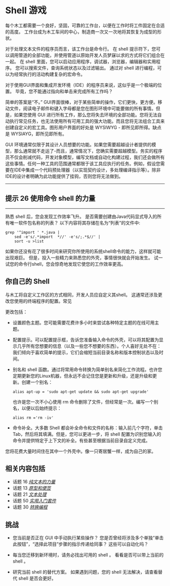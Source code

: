 # Shell 游戏
<!-- 2020.03.22 -->

每个木工都需要一个良好，坚固，可靠的工作台，以便在工作时将工件固定在合适的高度。 工作台成为木工车间的中心，制造商一次又一次地将其恢复为成型的形状。

对于处理文本文件的程序员而言，该工作台是命令行。 在 shell 提示符下，您可以调用管道的全部功能，并使用管道以原始开发人员梦寐以求的方式将它们组合在一起。 在 shell 里面，您可以启动应用程序，调试器，浏览器，编辑器和实用程序。 您可以搜索文件，查询系统状态以及过滤输出。 通过对 shell 进行编程，可以为经常执行的活动构建复杂的宏命令。

对于使用GUI界面和集成开发环境（IDE）的程序员来说，这似乎是一个极端的位置。 毕竟，您不能通过指向和单击来完成所有工作吗？

简单的答案是“不。” GUI界面很棒，对于某些简单的操作，它们更快，更方便。移动文件，阅读电子邮件和键入字母都是您在图形环境中可能要做的所有事情。但是，如果您使用 GUI 进行所有工作，那么您将失去环境的全部功能。您将无法自动执行常见任务，也无法使用所有可用工具的强大功能。而且您将无法组合工具来创建自定义的宏工具。图形用户界面的好处是 WYSIWYG - 即所见即所得。缺点是 WYSIAYG，即所见即所有。

GUI 环境通常仅限于其设计人员想要的功能。如果您需要超越设计者提供的模型，那么通常就不走运了-而且，通常情况下，您确实需要超越模型。务实的程序员不仅会削减代码，开发对象模型，编写文档或自动化构建过程，我们还会做所有这些事情。任何一种工具的范围通常都限于该工具应执行的任务。例如，假设您需要在IDE中集成一个代码预处理器（以实现契约设计，多处理编译指示等）。除非IDE的设计者明确为此功能提供了挂钩，否则您将无法做到。

---
## 提示 26 使用命令 shell 的力量
---

熟悉 shell 后，您会发现工作效率飞升。 是否需要创建由Java代码显式导入的所有唯一软件包名称的列表？ 以下内容将其存储在名为“列表”的文件中:

```shell
grep '^import ' *.java |
    sed -e's/.*import  *//' -e's/;.*$//' |
    sort -u >list
```

如果你还没有花了很多时间来研究你所使用的系统shell命令的能力，这样就可能出现艰巨。 但是，投入一些精力来熟悉您的外壳，事情很快就会开始发生。 试一试您的命令行shell，您会惊奇地发现它使您的工作效率更高。

## 你自己的 Shell

与木工将自定义工作区的方式相同，开发人员应自定义其shell。 这通常还涉及更改您使用的终端程序的配置。常见

更改包括：

- 设置颜色主题。您可能需要花费许多小时来尝试各种特定主题的在线可用主题。

- 配置提示。可以配置提示框，告诉您准备输入命令的外壳，可以将其配置为显示几乎所有您想要的信息（以及一些您不想要的东西）。个人喜好无处不在：我们倾向于喜欢简单的提示，它们会缩短当前目录名称和版本控制状态以及时间。

- 别名和 shell 函数。通过将常用命令转换为简单别名来简化工作流程。也许您定期更新您的Linux机器，但永远不会记住您是更新和升级，还是升级和更新。创建一个别名：

      alias apt-up = 'sudo apt-get update && sudo apt-get upgrade'

  也许是您一次不小心使用 rm 命令删除了文件，但经常是一次。编写一个别名，以便以后始终提示：

      alias rm ='rm -iv'

- 命令补全。大多数 Shell 都会补全命令和文件的名称：输入前几个字符，单击Tab，然后将其填满。但是，您可以更进一步，将 shell 配置为识别您输入的命令并提供特定于上下文的补全。有些甚至根据当前目录自定义完成。

您将花费大量时间住在其中一个外壳中。像一只寄居蟹一样，成为自己的家。

## 相关内容包括
- 话题 16 [_纯文本的力量_](./纯文本的力量.md)
- 话题 13 [_原型和便签_](../Chapter2/原型和便签.md)
- 话题 21 [_文本处理_](./文本处理.md)
- 话题 50 [_实用入门套件_](../Chapter9/实用入门套件.md)
- 话题 30 [_转换编程_](../Chapter5/转换编程.md)

## 挑战

- 您当前是否正在 GUI 中手动执行某些操作？ 您是否曾经将涉及多个单独“单击此按钮”，“选择此项目”步骤的指示传递给同事？ 这些可以自动化吗？

- 每当您迁移到新环境时，请务必找出可用的 shell 。 看看是否可以带上当前的 shell 。

- 研究当前 shell 的替代方案。 如果遇到问题，您的 shell 无法解决，请查看替代 shell 是否会更好。
